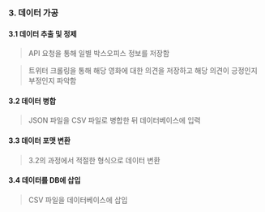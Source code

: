 ### 3. 데이터 가공
#### 3.1 데이터 추출 및 정제

> API 요청을 통해 일별 박스오피스 정보를 저장함

> 트위터 크롤링을 통해 해당 영화에 대한 의견을 저장하고 해당 의견이 긍정인지 부정인지 파악함

#### 3.2 데이터 병합

> JSON 파일을 CSV 파일로 병합한 뒤 데이터베이스에 입력 

#### 3.3 데이터 포맷 변환

> 3.2의 과정에서 적절한 형식으로 데이터 변환

#### 3.4 데이터를 DB에 삽입

> CSV 파일을 데이터베이스에 삽입
